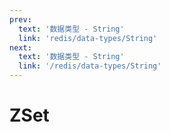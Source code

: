 ```yaml
---
prev:
  text: '数据类型 - String'
  link: 'redis/data-types/String'
next:
  text: '数据类型 - String'
  link: '/redis/data-types/String'
---
```

# ZSet <Badge type="tip" text="Redis ZSet" />